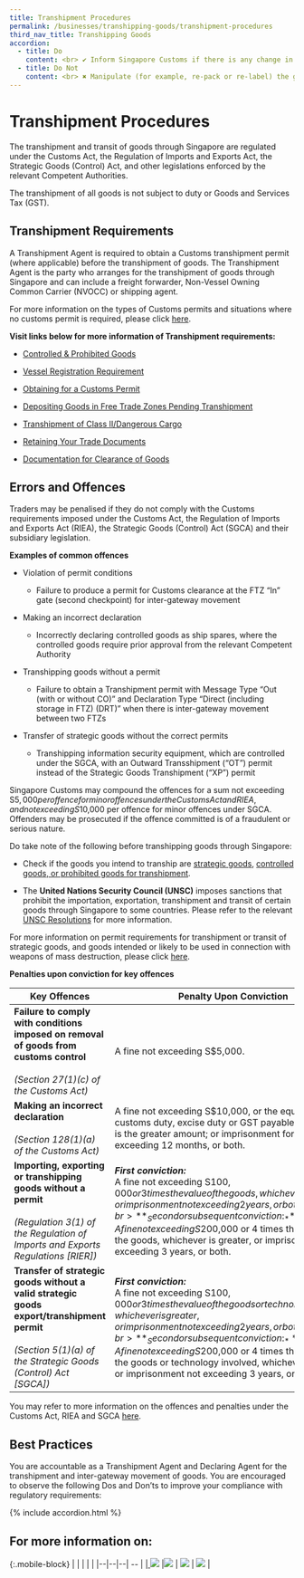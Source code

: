 ```yaml
---
title: Transhipment Procedures
permalink: /businesses/transhipping-goods/transhipment-procedures
third_nav_title: Transhipping Goods
accordion:
  - title: Do
    content: <br> ✔ Inform Singapore Customs if there is any change in your company’s particulars to ensure you receive timely updates on regulatory changes. <br><br> ✔ Know the transhipment procedures and declaration requirements before you tranship goods. Check with the relevant Competent Authority on requirements to tranship controlled items. <br><br> ✔ Know the contents you are transhipping for each consignment by clarifying with the forwarder or other relevant parties. <br><br> ✔ Ensure you provide the necessary supporting documents and information for permit declarations to your declaring agents and freight forwarders. <br><br> ✔ Ensure product details such as the Harmonized System (HS) code, quantity and description are correctly declared. <br><br> ✔ Remind drivers to produce the goods and related permit for clearance at the checkpoints declared. Remarks such as “Customs Endorsement Required” could be stamped on a prominent place on the permit. <br><br> ✔ Keep your supporting documents for a minimum of 5 years. <br>
  - title: Do Not
    content: <br> ✖ Manipulate (for example, re-pack or re-label) the goods during the inter-gateway movement. <br><br> ✖ Use transhipment procedures for unauthorised purposes (for example, temporarily bringing goods from FTZ into customs territory for exhibition or other use). <br><br> ✖ Make a declaration without verifying the authenticity of all supporting documents. <br><br> ✖ Share your TradeNet user ID and password with other persons. <br><br> ✖ Use your company’s Unique Entity Number (UEN) to tranship goods not belonging to you unless you are acting as a handling agent for overseas customers (without an UEN). In doing so, you also undertake the responsibility to ensure that all regulatory requirements are complied with. <br>
---
```


# Transhipment Procedures

The transhipment and transit of goods through Singapore are regulated under the Customs Act, the Regulation of Imports and Exports Act, the Strategic Goods (Control) Act, and other legislations enforced by the relevant Competent Authorities.

The transhipment of all goods is not subject to duty or Goods and Services Tax (GST).

## Transhipment Requirements

A Transhipment Agent is required to obtain a Customs transhipment permit (where applicable) before the transhipment of goods. The Transhipment Agent is the party who arranges for the transhipment of goods through Singapore and can include a freight forwarder, Non-Vessel Owning Common Carrier (NVOCC) or shipping agent.

For more information on the types of Customs permits and situations where no customs permit is required, please click [here](/businesses/transhipping-goods/transhipment-procedures/types-of-transhipment-permits).

**Visit links below for more information of Transhipment requirements:** 

-   [Controlled & Prohibited Goods](/businesses/transhipping-goods/transhipment-procedures/controlled-prohibited-goods)
    
-   [Vessel Registration Requirement](/businesses/transhipping-goods/transhipment-procedures/vessel-registration-requirement)
    
-   [Obtaining for a Customs Permit](/businesses/transhipping-goods/transhipment-procedures/applying-for-a-customs-permit)
    
-   [Depositing Goods in Free Trade Zones Pending Transhipment](/businesses/transhipping-goods/transhipment-procedures/depositing-goods-in-ftzpt)
    
-   [Transhipment of Class II/Dangerous Cargo](/businesses/transhipping-goods/transhipment-procedures/transhipment-of-class-II-dangerous-cargo)
    
-   [Retaining Your Trade Documents](/businesses/transhipping-goods/transhipment-procedures/retaining-trade-documents)
    
-   [Documentation for Clearance of Goods](/businesses/transhipping-goods/transhipment-procedures/documentation-for-clearance-of-goods)

## Errors and Offences

Traders may be penalised if they do not comply with the Customs requirements imposed under the Customs Act, the Regulation of Imports and Exports Act (RIEA), the Strategic Goods (Control) Act (SGCA) and their subsidiary legislation.

 **Examples of common offences**

-   Violation of permit conditions
    -   Failure to produce a permit for Customs clearance at the FTZ “In” gate (second checkpoint) for inter-gateway movement

-   Making an incorrect declaration
    -   Incorrectly declaring controlled goods as ship spares, where the controlled goods require prior approval from the relevant Competent Authority

-   Transhipping goods without a permit
    -   Failure to obtain a Transhipment permit with Message Type “Out (with or without CO)” and Declaration Type “Direct (including storage in FTZ) (DRT)” when there is inter-gateway movement between two FTZs

-   Transfer of strategic goods without the correct permits
    -   Transhipping information security equipment, which are controlled under the SGCA, with an Outward Transshipment (“OT”) permit instead of the Strategic Goods Transhipment (“XP”) permit

Singapore Customs may compound the offences for a sum not exceeding S$5,000 per offence for minor offences under the Customs Act and RIEA, and not exceeding S$10,000 per offence for minor offences under SGCA. Offenders may be prosecuted if the offence committed is of a fraudulent or serious nature.

Do take note of the following before transhipping goods through Singapore:

-   Check if the goods you intend to tranship are  [strategic goods](/businesses/strategic-goods-control/overview), [controlled goods, or prohibited goods for transhipment](/businesses/transhipping-goods/controlled-and-prohibited-goods-for-transhipment).

-   The **United Nations Security Council (UNSC)** imposes sanctions that prohibit the importation, exportation, transhipment and transit of certain goods through Singapore to some countries. Please refer to the relevant [UNSC Resolutions](/businesses/united-nations-security-council-sanctions/) for more information.

For more information on permit requirements for transhipment or transit of strategic goods, and goods intended or likely to be used in connection with weapons of mass destruction, please click  [here](/businesses/strategic-goods-control/overview).

    
**Penalties upon conviction for key offences**

| Key Offences | Penalty Upon Conviction | 
|--|--|
| **Failure to comply with conditions imposed on removal of goods from customs control** <br><br> _(Section 27(1)(c) of the Customs Act)_ | A fine not exceeding S$5,000. |
| **Making an incorrect declaration** <br><br> _(Section 128(1)(a) of the Customs Act)_ | A fine not exceeding S$10,000, or the equivalent of the customs duty, excise duty or GST payable, whichever is the greater amount; or imprisonment for a term not exceeding 12 months, or both. |
| **Importing, exporting or transhipping goods without a permit** <br><br> _(Regulation 3(1) of the Regulation of Imports and Exports Regulations [RIER])_ | **_First conviction:_** <br> A fine not exceeding S$100,000 or 3 times the value of the goods, whichever is greater, or imprisonment not exceeding 2 years, or both. <br><br> **_Second or subsequent conviction:_** <br> A fine not exceeding S$200,000 or 4 times the value of the goods, whichever is greater, or imprisonment not exceeding 3 years, or both.|
| **Transfer of strategic goods without a valid strategic goods export/transhipment permit** <br><br>_(Section 5(1)(a) of the Strategic Goods (Control) Act [SGCA])_ | **_First conviction:_** <br>A fine not exceeding S$100,000 or 3 times the value of the goods or technology involved, whichever is greater, or imprisonment not exceeding 2 years, or both. <br><br> **_Second or subsequent conviction:_** A fine not exceeding S$200,000 or 4 times the value of the goods or technology involved, whichever is greater, or imprisonment not exceeding 3 years, or both.

You may refer to more information on the offences and penalties under the Customs Act, RIEA and SGCA [here](/businesses/acts-and-subsidiary-legislation/overview).
    

## Best Practices

You are accountable as a Transhipment Agent and Declaring Agent for the transhipment and inter-gateway movement of goods. You are encouraged to observe the following Dos and Don’ts to improve your compliance with regulatory requirements:

{% include accordion.html %}
   
## For more information on: 

{:.mobile-block}
|  |  |  |  | 
|--|--|--| -- | 
|[ ![](/images/transhipment-procedures/TP1.jpg)](/businesses/transhipping-goods/transhipment-procedures/types-of-transhipment-permits) |[![](/images/transhipment-procedures/TP3.jpg)](/businesses/transhipping-goods/transhipment-procedures/permit-validity-and-error-messages) | [![](/images/transhipment-procedures/TP4.jpg)](/businesses/transhipping-goods/transhipment-procedures/permit-amendments-and-cancellation) | [ ![](/images/transhipment-procedures/TP2.jpg)](/businesses/importing-goods/import-procedures/authorised-piers-places) | 

